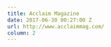 ```yaml
---
title: Acclaim Magazine
date: 2017-06-30 00:27:00 Z
url: http://www.acclaimmag.com/
column: 2
---
```


